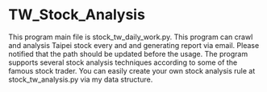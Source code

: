 # TW_Stock_Analysis

This program main file is stock_tw_daily_work.py.
This program can crawl and analysis Taipei stock every and and generating report via email.
Please notified that the path should be updated before the usage.
The program supports several stock analysis techniques according to some of the famous stock trader.
You can easily create your own stock analysis rule at stock_tw_analysis.py via my data structure.
